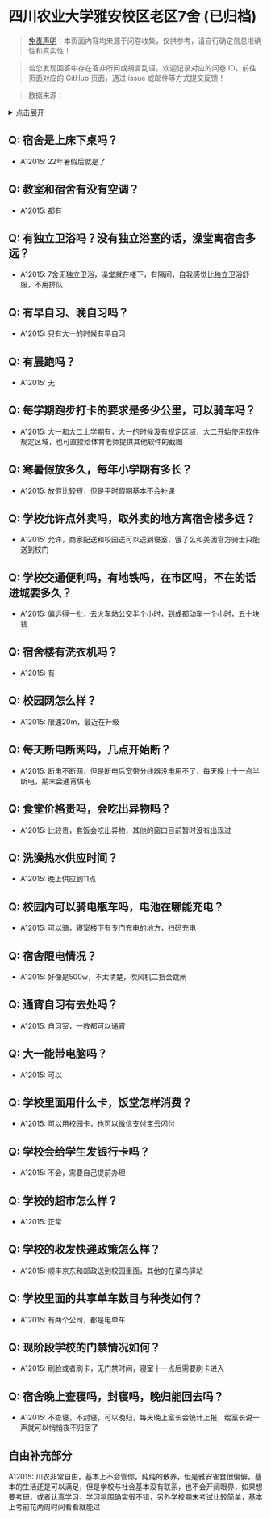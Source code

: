 # 四川农业大学雅安校区老区7舍 (已归档)

> [免责声明](https://colleges.chat/#_3)：本页面内容均来源于问卷收集，仅供参考，请自行确定信息准确性和真实性！

> 若您发现回答中存在答非所问或胡言乱语，欢迎记录对应的问卷 ID，前往页面对应的 GitHub 页面，通过 issue 或邮件等方式提交反馈！

> 数据来源：

<details><summary>点击展开</summary>
<ul>
<li>A12015: 匿名 (2022 年 06 月)</li>
</ul>
</details>

## Q: 宿舍是上床下桌吗？

- A12015: 22年暑假后就是了

## Q: 教室和宿舍有没有空调？

- A12015: 都有

## Q: 有独立卫浴吗？没有独立浴室的话，澡堂离宿舍多远？

- A12015: 7舍无独立卫浴，澡堂就在楼下，有隔间，自我感觉比独立卫浴舒服，不用排队

## Q: 有早自习、晚自习吗？

- A12015: 只有大一的时候有早自习

## Q: 有晨跑吗？

- A12015: 无

## Q: 每学期跑步打卡的要求是多少公里，可以骑车吗？

- A12015: 大一和大二上学期有，大一的时候没有规定区域，大二开始使用软件规定区域，也可直接给体育老师提供其他软件的截图

## Q: 寒暑假放多久，每年小学期有多长？

- A12015: 放假比较短，但是平时假期基本不会补课

## Q: 学校允许点外卖吗，取外卖的地方离宿舍楼多远？

- A12015: 允许，商家配送和校园送可以送到寝室，饿了么和美团官方骑士只能送到校门

## Q: 学校交通便利吗，有地铁吗，在市区吗，不在的话进城要多久？

- A12015: 偏远得一批，去火车站公交半个小时，到成都动车一个小时，五十块钱

## Q: 宿舍楼有洗衣机吗？

- A12015: 有

## Q: 校园网怎么样？

- A12015: 限速20m，最近在升级

## Q: 每天断电断网吗，几点开始断？

- A12015: 断电不断网，但是断电后宽带分线器没电用不了，每天晚上十一点半断电，期末会通宵供电

## Q: 食堂价格贵吗，会吃出异物吗？

- A12015: 比较贵，套饭会吃出异物，其他的窗口目前暂时没有出现过

## Q: 洗澡热水供应时间？

- A12015: 晚上供应到11点

## Q: 校园内可以骑电瓶车吗，电池在哪能充电？

- A12015: 可以骑，寝室楼下有专门充电的地方，扫码充电

## Q: 宿舍限电情况？

- A12015: 好像是500w，不太清楚，吹风机二挡会跳闸

## Q: 通宵自习有去处吗？

- A12015: 自习室，一教都可以通宵

## Q: 大一能带电脑吗？

- A12015: 可以

## Q: 学校里面用什么卡，饭堂怎样消费？

- A12015: 可以用校园卡，也可以微信支付宝云闪付

## Q: 学校会给学生发银行卡吗？

- A12015: 不会，需要自己提前办理

## Q: 学校的超市怎么样？

- A12015: 正常

## Q: 学校的收发快递政策怎么样？

- A12015: 顺丰京东和邮政送到校园里面，其他的在菜鸟驿站

## Q: 学校里面的共享单车数目与种类如何？

- A12015: 有两个公司，都是电单车

## Q: 现阶段学校的门禁情况如何？

- A12015: 刷脸或者刷卡，无门禁时间，寝室十一点后需要刷卡进入

## Q: 宿舍晚上查寝吗，封寝吗，晚归能回去吗？

- A12015: 不查寝，不封寝，可以晚归，每天晚上室长会统计上报，给室长说一声就可以悄悄夜不归宿了

## 自由补充部分

A12015: 川农非常自由，基本上不会管你，纯纯的散养，但是雅安雀食很偏僻，基本的生活还是可以满足，但是学校与社会基本没有联系，也不会开阔眼界，如果想要考研，或者认真学习，学习氛围确实很不错，另外学校期末考试比较简单，基本上考前花两周时间看看就能过